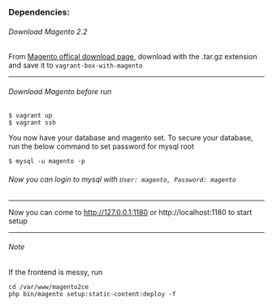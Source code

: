 
### Dependencies:

###### Download Magento 2.2 

From [Magento offical download page](https://magento.com/tech-resources/download), download with the .tar.gz extension
and save it to ``` vagrant-box-with-magento ```

---
###### Download Magento before run 
```
$ vagrant up
$ vagrant ssh

```

You now have your database and magento set. 
To secure your database, run the below command to set password for mysql root 

```
$ mysql -u magento -p
```

###### Now you can login to mysql with ``` User: magento, Password: magento ```
---

Now you can come to http://127.0.0.1:1180 or http://localhost:1180 to start setup 

---
###### Note

If the frontend is messy, run

```
cd /var/www/magento2ce
php bin/magento setup:static-content:deploy -f
```

